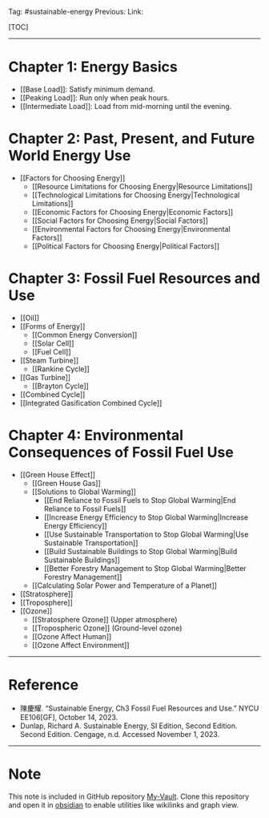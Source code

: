 Tag: #sustainable-energy
Previous: 
Link: 

[TOC]

---

# Chapter 1: Energy Basics

- [[Base Load]]: Satisfy minimum demand.
- [[Peaking Load]]: Run only when peak hours.
- [[Intermediate Load]]: Load from mid-morning until the evening.

# Chapter 2: Past, Present, and Future World Energy Use

- [[Factors for Choosing Energy]]
	- [[Resource Limitations for Choosing Energy|Resource Limitations]]
	- [[Technological Limitations for Choosing Energy|Technological Limitations]]
	- [[Economic Factors for Choosing Energy|Economic Factors]]
	- [[Social Factors for Choosing Energy|Social Factors]]
	- [[Environmental Factors for Choosing Energy|Environmental Factors]]
	- [[Political Factors for Choosing Energy|Political Factors]]

# Chapter 3: Fossil Fuel Resources and Use

- [[Oil]]
- [[Forms of Energy]]
	- [[Common Energy Conversion]]
	- [[Solar Cell]]
	- [[Fuel Cell]]
- [[Steam Turbine]]
	- [[Rankine Cycle]]
- [[Gas Turbine]]
	- [[Brayton Cycle]]
- [[Combined Cycle]]
- [[Integrated Gasification Combined Cycle]]

# Chapter 4: Environmental Consequences of Fossil Fuel Use

- [[Green House Effect]]
	- [[Green House Gas]]
	- [[Solutions to Global Warming]]
		- [[End Reliance to Fossil Fuels to Stop Global Warming|End Reliance to Fossil Fuels]]
		- [[Increase Energy Efficiency to Stop Global Warming|Increase Energy Efficiency]]
		- [[Use Sustainable Transportation to Stop Global Warming|Use Sustainable Transportation]]
		- [[Build Sustainable Buildings to Stop Global Warming|Build Sustainable Buildings]]
		- [[Better Forestry Management to Stop Global Warming|Better Forestry Management]]
	- [[Calculating Solar Power and Temperature of a Planet]]
- [[Stratosphere]]
- [[Troposphere]]
- [[Ozone]]
	- [[Stratosphere Ozone]] (Upper atmosphere)
	- [[Tropospheric Ozone]] (Ground-level ozone)
	- [[Ozone Affect Human]]
	- [[Ozone Affect Environment]]

---

# Reference

- 陳慶耀. “Sustainable Energy, Ch3 Fossil Fuel Resources and Use.” NYCU EE106[GF], October 14, 2023.
- Dunlap, Richard A. Sustainable Energy, SI Edition, Second Edition. Second Edition. Cengage, n.d. Accessed November 1, 2023.

---

# Note

This note is included in GitHub repository [My-Vault](https://github.com/LittleD3092/My-Vault.git). Clone this repository and open it in [obsidian](https://obsidian.md/) to enable utilities like wikilinks and graph view.
